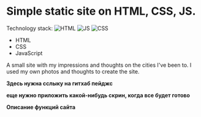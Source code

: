# Simple static site on HTML, CSS, JS.
Technology stack:
![HTML](https://img.shields.io/badge/HTML-orange?style=flat)
![JS](https://img.shields.io/badge/JS-yellow?style=flat)
![CSS](https://img.shields.io/badge/CSS-blue?style=flat)
- HTML
- CSS
- JavaScript

A small site with my impressions and thoughts on the cities I've been to. I used my own photos and thoughts to create the site.

**Здесь нужна сслыку на гитхаб пейджс**

**еще нужно приложить какой-нибудь скрин, когда все будет готово**

**Описание функций сайта**
